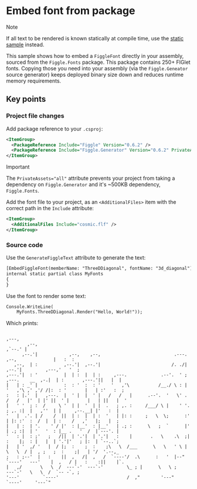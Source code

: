 # Embed font from package

> [!NOTE]
> If all text to be rendered is known statically at compile time, use the [static sample](../2-static-text) instead.

This sample shows how to embed a `FiggleFont` directly in your assembly, sourced from the `Figgle.Fonts` package. This package contains 250+ FIGlet fonts. Copying those you need into your assembly (via the `Figgle.Geneator` source generator) keeps deployed binary size down and reduces runtime memory requirements.

## Key points

### Project file changes

Add package reference to your `.csproj`:

```xml
<ItemGroup>
  <PackageReference Include="Figgle" Version="0.6.2" />
  <PackageReference Include="Figgle.Generator" Version="0.6.2" PrivateAssets="all" />
</ItemGroup>
```

> [!IMPORTANT]
> The `PrivateAssets="all"` attribute prevents your project from taking a dependency on `Figgle.Generator` and it's ~500KB dependency, `Figgle.Fonts`.

Add the font file to your project, as an `<AdditionalFiles>` item with the correct path in the `Include` attribute:

```xml
<ItemGroup>
  <AdditionalFiles Include="cosmic.flf" />
</ItemGroup>
```

### Source code

Use the `GenerateFiggleText` attribute to generate the text:

```xml
[EmbedFiggleFont(memberName: "ThreeDDiagonal", fontName: "3d_diagonal")]
internal static partial class MyFonts
{
}
```

Use the font to render some text:

```xml
Console.WriteLine(
    MyFonts.ThreeDDiagonal.Render("Hello, World!"));
```

Which prints:

```
                                                                                                               ,---,
        ,--,                                                                                                ,`--.' |
      ,--.'|            ,--,    ,--,                            .---.                     ,--,              |   :  :
   ,--,  | :          ,--.'|  ,--.'|                           /. ./|                   ,--.'|         ,---,'   '  ;
,---.'|  : '          |  | :  |  | :     ,---.             .--'.  ' ;   ,---.    __  ,-.|  | :       ,---.'||   |  |
|   | : _' |          :  : '  :  : '    '   ,'\           /__./ \ : |  '   ,'\ ,' ,'/ /|:  : '       |   | :'   :  ;
:   : |.'  |   ,---.  |  ' |  |  ' |   /   /   |      .--'.  '   \' . /   /   |'  | |' ||  ' |       |   | ||   |  '
|   ' '  ; :  /     \ '  | |  '  | |  .   ; ,. :     /___/ \ |    ' '.   ; ,. :|  |   ,''  | |     ,--.__| |'   :  |
'   |  .'. | /    /  ||  | :  |  | :  '   | |: :     ;   \  \;      :'   | |: :'  :  /  |  | :    /   ,'   |;   |  ;
|   | :  | '.    ' / |'  : |__'  : |__'   | .; :      \   ;  `      |'   | .; :|  | '   '  : |__ .   '  /  |`---'. |
'   : |  : ;'   ;   /||  | '.'|  | '.'|   :    |       .   \    .\  ;|   :    |;  : |   |  | '.'|'   ; |:  | `--..`;
|   | '  ,/ '   |  / |;  :    ;  :    ;\   \  /___      \   \   ' \ | \   \  / |  , ;   ;  :    ;|   | '/  '.--,_
;   : ;--'  |   :    ||  ,   /|  ,   /  `----'/  .\      :   '  |--"   `----'   ---'    |  ,   / |   :    :||    |`.
|   ,/       \   \  /  ---`-'  ---`-'         \_ ; |      \   \ ;                        ---`-'   \   \  /  `-- -`, ;
'---'         `----'                          /  ,"        '---"                                   `----'     '---`"
```